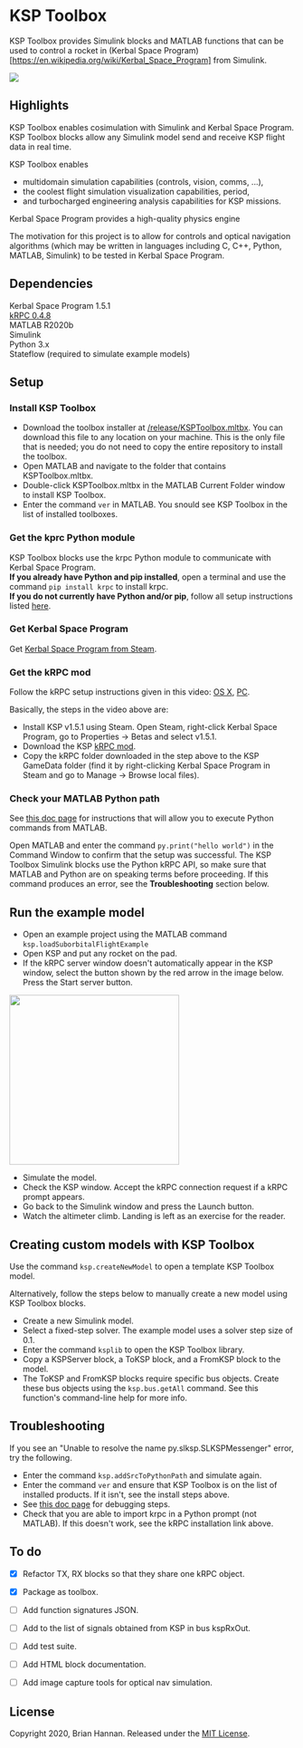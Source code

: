 # KSP Toolbox

KSP Toolbox provides Simulink blocks and MATLAB functions that can be used to
control a rocket in 
(Kerbal Space Program)[https://en.wikipedia.org/wiki/Kerbal_Space_Program] 
from Simulink. 

![](https://github.com/brhannan/sl-ksp/blob/main/doc/images/ksplaunchdemo2.gif)


## Highlights

KSP Toolbox enables cosimulation with Simulink and Kerbal Space Program. 
KSP Toolbox blocks allow any Simulink model send and receive KSP flight 
data in real time.

KSP Toolbox enables 
- multidomain simulation capabilities (controls, vision, comms, ...),  
- the coolest flight simulation visualization capabilities, period,
- and turbocharged engineering analysis capabilities for KSP missions.

Kerbal Space Program provides a high-quality physics engine 

The motivation for this project is to allow for controls and optical 
navigation algorithms (which may be written in languages including C, C++, 
Python, MATLAB, Simulink) to be tested in Kerbal Space Program.


## Dependencies
Kerbal Space Program 1.5.1  
[kRPC 0.4.8](https://krpc.github.io/krpc)  
MATLAB R2020b  
Simulink    
Python 3.x  
Stateflow (required to simulate example models)


## Setup

### Install KSP Toolbox
- Download the toolbox installer at
[/release/KSPToolbox.mltbx](https://github.com/brhannan/sl-ksp/tree/main/release).
You can download this file to any location on your machine. This is the only file 
that is needed; you do not need to copy the entire repository to install the toolbox.  
- Open MATLAB and navigate to the folder that contains KSPToolbox.mltbx.  
- Double-click KSPToolbox.mltbx in the MATLAB Current Folder window to
install KSP Toolbox.  
- Enter the command ```ver``` in MATLAB. You snould see KSP Toolbox in the 
list of installed toolboxes.  

### Get the kprc Python module
KSP Toolbox blocks use the krpc Python module to communicate with 
Kerbal Space Program.  
**If you already have Python and pip installed**, open a terminal and use the 
command 
```pip install krpc``` to install krpc.  
**If you do not currently have Python and/or pip**, follow all setup 
instructions listed 
[here](https://krpc.github.io/krpc/getting-started.html).

### Get Kerbal Space Program
Get 
[Kerbal Space Program from Steam](https://store.steampowered.com/app/220200/Kerbal_Space_Program/).

### Get the kRPC mod
Follow the kRPC setup instructions given in this video:
[OS X](https://www.youtube.com/watch?v=x6wdnge-hZU&t=0s),
[PC](https://www.youtube.com/watch?v=RQzWri_K_UY).  

Basically, the steps in the video above are:  
- Install KSP v1.5.1 using Steam. Open Steam, right-click Kerbal Space Program,
go to Properties -> Betas and select v1.5.1.  
- Download the KSP [kRPC mod](https://spacedock.info/mod/69/kRPC).  
- Copy the kRPC folder downloaded in the step above to the KSP GameData folder
(find it by right-clicking Kerbal Space Program in Steam and go to Manage ->
Browse local files).  

### Check your MATLAB Python path

See
[this doc page](https://www.mathworks.com/help/matlab/call-python-libraries.html)
for instructions that will allow you to execute Python commands from MATLAB.

Open MATLAB and enter the command
```py.print("hello world")``` in the Command Window to confirm that the
setup was successful. The KSP Toolbox Simulink blocks use the Python kRPC
API, so make sure that MATLAB and Python are on speaking terms before
proceeding. If this command produces an error, see the **Troubleshooting** 
section below.  


## Run the example model

- Open an example project using the MATLAB command ```ksp.loadSuborbitalFlightExample```  
- Open KSP and put any rocket on the pad.  
- If the kRPC server window doesn't automatically appear in the KSP window,
select the button shown by the red arrow in the image below. Press the
Start server button.  

<p float = "left">
    <img src="doc/images/start-krpc-server-menu.png" width = "300"/>
</p>

- Simulate the model.
- Check the KSP window. Accept the kRPC connection request if a kRPC prompt
appears.  
- Go back to the Simulink window and press the Launch button.  
- Watch the altimeter climb. Landing is left as an exercise for the reader.  


## Creating custom models with KSP Toolbox

Use the command ```ksp.createNewModel``` to open a template KSP Toolbox
model.

Alternatively, follow the steps below to manually create a new model using
KSP Toolbox blocks.
- Create a new Simulink model.
- Select a fixed-step solver. The example model uses a solver step size of 0.1.
- Enter the command ```ksplib``` to open the KSP Toolbox library.
- Copy a KSPServer block, a ToKSP block, and a FromKSP block to the model.
- The ToKSP and FromKSP blocks require specific bus objects. Create these
bus objects using the
```ksp.bus.getAll```
command. See this function's command-line help for more info.


## Troubleshooting

If you see an "Unable to resolve the name py.slksp.SLKSPMessenger" error,
try the following.
- Enter the command ```ksp.addSrcToPythonPath``` and simulate again.
- Enter the command ```ver``` and ensure that KSP Toolbox is on the list
of installed products. If it isn't, see the install steps above.
- See [this doc page](https://www.mathworks.com/help/matlab/matlab_external/undefined-variable-py-or-function-py-command.html)
for debugging steps.
- Check that you are able to import krpc in a Python prompt (not MATLAB).
If this doesn't work, see the kRPC installation link above.


## To do
- [x] Refactor TX, RX blocks so that they share one kRPC object.
- [x] Package as toolbox.
- [ ] Add function signatures JSON.
- [ ] Add to the list of signals obtained from KSP in bus kspRxOut.
- [ ] Add test suite.
- [ ] Add HTML block documentation.
- [ ] Add image capture tools for optical nav simulation.


## License

Copyright 2020, Brian Hannan. Released under the
[MIT License](https://github.com/brhannan/sl-ksp/blob/main/LICENSE).
